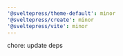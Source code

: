 ```yaml
---
'@sveltepress/theme-default': minor
'@sveltepress/create': minor
'@sveltepress/vite': minor
---
```


chore: update deps
